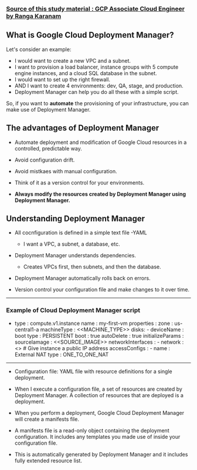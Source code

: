 ### [Source of this study material : GCP Associate Cloud Engineer by Ranga Karanam](https://www.udemy.com/course/google-cloud-certification-associate-cloud-engineer/)

## What is Google Cloud Deployment Manager?

Let's consider an example:

- I would want to create a new VPC and a subnet.
- I want to provision a load balancer, instance groups with 5 compute engine instances, and a cloud SQL database in the subnet.
- I would want to set up the right firewall.
- AND I want to create 4 environments: dev, QA, stage, and production.
- Deployment Manager can help you do all these with a simple script.

So, if you want to **automate** the provisioning of your infrastructure, you can make use of Deployment Manager.

## The advantages of Deployment Manager

- Automate deployment and modification of Google Cloud resources in a controlled, predictable way.

- Avoid configuration drift.

- Avoid mistkaes with manual configuration.

- Think of it as a version control for your environments.

- **Always modify the resources created by Deployment Manager using Deployment Manager.**

## Understanding Deployment Manager

- All cocnfiguration is defined in a simple text file -YAML
  - I want a VPC, a subnet, a database, etc.

- Deployment Manager understands dependencies.
  - Creates VPCs first, then subnets, and then the database.

- Deployment Manager automatically rolls back on errors.

- Version control your configuration file and make changes to it over time.

---

### Example of Cloud Deployment Manager script


- type : compute.v1.instance
  name : my-first-vm
  properties :
    zone : us-central1-a
    machineType : <<MACHINE_TYPE>>
    disks:
      - deviceName : boot
        type : PERSISTENT
        boot : true
        autoDelete : true
        initializeParams :
          sourceIamage : <<SOURCE_IMAGE>>
    networkInterfaces :
      - network : <<NETWORK>>
      # Give instance a public IP address
      accessConfigs : 
      - name : External NAT
        type : ONE_TO_ONE_NAT



---


- Configuration file: YAML file with resource definitions for a single deployment.

- When I execute a configuration file, a set of resources are created by Deployment Manager.
A collection of resources that are deployed is a deployment.

- When you perform a deployment, Google Cloud Deployment Manager will create a manifests file.

- A manifests file is a read-only object containing the deployment configuration.
It includes any templates you made use of inside your configuration file.

- This is automatically generated by Deployment Manager and it includes fully extended resource list.



